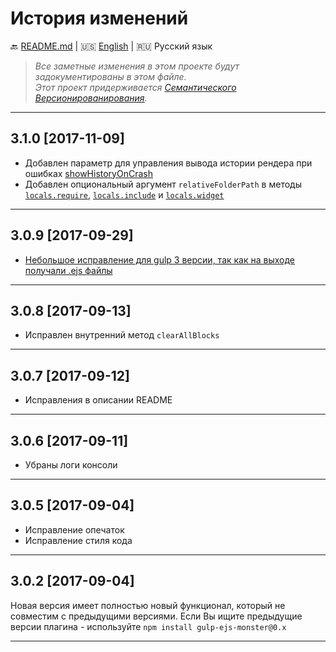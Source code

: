 # История изменений

:back: [README.md](./README-RU.md)
|
:us: [English](./CHANGELOG.md)
|
:ru: Русский язык

> _Все заметные изменения в этом проекте будут задокументированы в этом файле._  
> _Этот проект придерживается [Семантического Версионированирования](http://semver.org/lang/ru/)._

---

## 3.1.0 [2017-11-09]

- Добавлен параметр для управления вывода истории рендера при ошибках [showHistoryOnCrash](./README-RU.md#showHistoryOnCrash)
- Добавлен опциональный аргумент `relativeFolderPath` в методы [`locals.require`](./README-RU.md#localsrequire-filepath--relativefolderpath--), [`locals.include`](./README-RU.md#localsinclude-filepath--relativefolderpath--object) и [`locals.widget`](./README-RU.md#localswidget-filepath--relativefolderpath--entry--cacherenderresult--string)

---

## 3.0.9 [2017-09-29]

- [Небольшое исправление для gulp 3 версии, так как на выходе получали .ejs файлы](https://github.com/dutchenkoOleg/gulp-ejs-monster/pull/4)

---

## 3.0.8 [2017-09-13]

- Исправлен внутренний метод `clearAllBlocks`

---

## 3.0.7 [2017-09-12]

- Исправления в описании README

---

## 3.0.6 [2017-09-11]

- Убраны логи консоли

---

## 3.0.5 [2017-09-04]

- Исправление опечаток
- Исправление стиля кода

---

## 3.0.2 [2017-09-04]

Новая версия имеет полностью новый функционал, который не совместим с предыдущими версиями. Если Вы ищите предыдущие версии плагина - используйте `npm install gulp-ejs-monster@0.x`  

---
